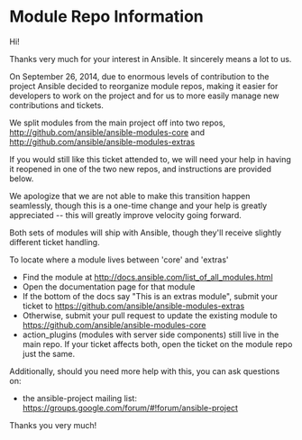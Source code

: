 Module Repo Information
=======================

Hi!

Thanks very much for your interest in Ansible.  It sincerely means a lot to us. 

On September 26, 2014, due to enormous levels of contribution to the project Ansible decided to reorganize module repos, making it easier
for developers to work on the project and for us to more easily manage new contributions and tickets.

We split modules from the main project off into two repos, http://github.com/ansible/ansible-modules-core and http://github.com/ansible/ansible-modules-extras

If you would still like this ticket attended to, we will need your help in having it reopened in one of the two new repos, and instructions are provided below.

We apologize that we are not able to make this transition happen seamlessly, though this is a one-time change and your help is greatly appreciated -- 
this will greatly improve velocity going forward.

Both sets of modules will ship with Ansible, though they'll receive slightly different ticket handling.

To locate where a module lives between 'core' and 'extras'

   * Find the module at http://docs.ansible.com/list_of_all_modules.html
   * Open the documentation page for that module
   * If the bottom of the docs say "This is an extras module", submit your ticket to https://github.com/ansible/ansible-modules-extras
   * Otherwise, submit your pull request to update the existing module to https://github.com/ansible/ansible-modules-core
   * action_plugins (modules with server side components) still live in the main repo.  If your ticket affects both, open the ticket
     on the module repo just the same.

Additionally, should you need more help with this, you can ask questions on:

   * the ansible-project mailing list: https://groups.google.com/forum/#!forum/ansible-project

Thanks you very much!


